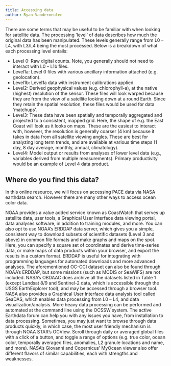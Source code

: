 ```yaml
---
title: Accessing data
author: Ryan Vandermeulen
---
```


There are some terms that may be useful to be familiar with when looking for satellite data. The
processing ‘level’ of data describes how much the original data has been manipulated. These levels
generally range from L0 – L4, with L3/L4 being the most processed. Below is a breakdown of what each
processing level entails:

* Level 0: Raw digital counts. Note, you generally should not need to interact with L0 – L1b files.
* Level1a: Level 0 files with various ancillary information attached (e.g. geolocation).
* Level1b: Level1a data with instrument calibrations applied.
* Level2: Derived geophysical values (e.g. chlorophyll-a), at the native (highest) resolution of the sensor.
These files will look warped because they are from the view of a satellite looking down at a round Earth.
Since they retain the spatial resolution, these files would be used for data ‘matchups’.
* Level3: These data have been spatially and temporally aggregated and projected to a consistent,
mapped grid. Here, the shape of e.g. the East Coast will look as it looks on maps. These are the easiest to
interact with, however, the resolution is generally coarser (4 km) because it takes in data from all
satellite viewing angles. These are best for analyzing long term trends, and are available at various time
steps (1 day, 8 day average, monthly, annual, climatology).
* Level4: Model output or results from analyses of lower level data (e.g., variables derived from multiple
measurements). Primary productivity would be an example of Level 4 data product.

## Where do you find this data? 

In this online resource, we will focus on accessing PACE data via NASA earthdata search. However there are many other ways to access ocean color data.

NOAA provides a value added service known as CoastWatch that serves up
satellite data, user tools, a Graphical User Interface data viewing portal, data analyses software, in
addition to training modules, and more. You can also opt to use NOAA’s ERDDAP data server, which gives
you a simple, consistent way to download subsets of scientific datasets (Level 3 and above) in common
file formats and make graphs and maps on the spot. Here, you can specify a square set of coordinates and
derive time-series data, or make maps of data products within your browser, and export the results in a
custom format. ERDDAP is useful for integrating with programming languages for automated downloads
and more advanced analyses. The aforementioned OC-CCI dataset can also be found through NOAA’s
ERDDAP, but some missions (such as MODIS or SeaWiFS) are not included. NASA’s OBDAAC does archive
all the datasets listed in Table 1 (except Landsat 8/9 and Sentinel-2 data, which is accessible through the
USGS EarthExplorer tool), and may be accessed through a browser tool. NASA also provides a Graphical
User Interface data analysis tool called SeaDAS, which enables data processing from L0 – L4, and data
visualization/analysis. More heavy data processing can be performed and automated at the command
line using the OCSSW system. The active Earthdata forum can help you with any issues you have, from
installation to data processing. Sometimes, you may just want to browse through data products quickly,
in which case, the most user friendly mechanism is through NOAA STAR’s OCView. Scroll through daily or
averaged global files with a click of a button, and toggle a range of options (e.g. true color, ocean color,
temporally averaged files, anomalies, L2 granule locations and name, and more). NASA’s Giovanni and
Copernicus’ MyOcean viewer also offer different flavors of similar capabilities, each with strengths and
weaknesses.